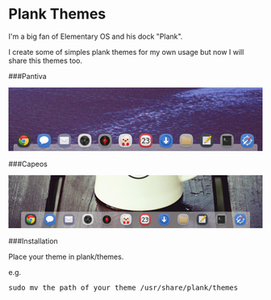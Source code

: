 Plank Themes
============

I'm a big fan of Elementary OS and his dock "Plank".

I create some of simples plank themes for my own usage but now I will share this themes too.

###Pantiva 

![Texte alternatif](https://raw.githubusercontent.com/bokehlicia/preview-images/master/Pantiva.png "Pantiva")

###Capeos 

![Texte alternatif](https://raw.githubusercontent.com/bokehlicia/preview-images/master/Capeos.png "Pantiva")

###Installation

Place your theme in plank/themes.

e.g.

<pre>
sudo mv the_path_of_your_theme /usr/share/plank/themes
</pre>
